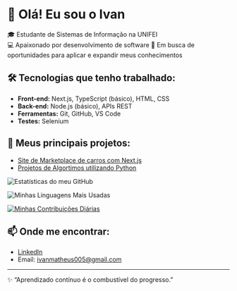 # 👋 Olá! Eu sou o Ivan

🎓 Estudante de Sistemas de Informação na UNIFEI  
💻 Apaixonado por desenvolvimento de software
🚀 Em busca de oportunidades para aplicar e expandir meus conhecimentos

## 🛠️ Tecnologias que tenho trabalhado:
- **Front-end:** Next.js, TypeScript (básico), HTML, CSS
- **Back-end:** Node.js (básico), APIs REST
- **Ferramentas:** Git, GitHub, VS Code
- **Testes:** Selenium

## 📂 Meus principais projetos:
- [Site de Marketplace de carros com Next.js](https://github.com/Digao-Onofri/Trab_Web)
- [Projetos de Algortimos utilizando Python](https://github.com/Digao-Onofri/Algoritmos-II)

![Estatísticas do meu GitHub](https://github-readme-stats.vercel.app/api?username=SEU_USERNAME&show_icons=true&theme=radical&include_all_commits=true&count_private=true)

![Minhas Linguagens Mais Usadas](https://github-readme-stats.vercel.app/api/top-langs/?username=SEU_USERNAME&layout=compact&theme=dracula)

[![Minhas Contribuições Diárias](https://github-readme-streak-stats.herokuapp.com/?user=SEU_USERNAME&theme=dark)](https://git.io/streak-stats)

## 📫 Onde me encontrar:
- [LinkedIn](https://www.linkedin.com/in/ivansilv%C3%A9rio/)
- Email: ivanmatheus005@gmail.com

---

✨ “Aprendizado contínuo é o combustível do progresso.”  
